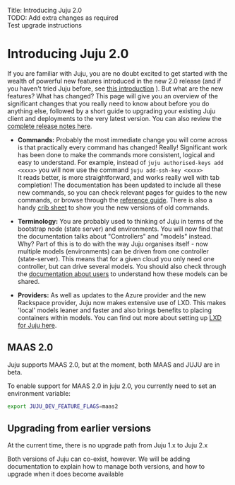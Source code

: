 Title: Introducing Juju 2.0  
TODO: Add extra changes as required  
      Test upgrade instructions  

# Introducing Juju 2.0

If you are familiar with Juju, you are no doubt excited to get started with the
wealth of powerful new features introduced in the new 2.0 release (and if you 
haven't tried Juju before, see [this introduction](./about-juju.html) ). But 
what are the new features? What has changed? 
This page will give you an overview of the significant changes that you really
need to know about before you do anything else, followed by a short guide to 
upgrading your existing Juju client and deployments to the very latest version.
You can also review the [complete release notes here](./temp-release-notes.md).

 - **Commands:** Probably the most immediate change you will come across is that
practically every command has changed! Really! Significant work has been done to
make the commands more consistent, logical and easy to understand. For example, 
instead of ```juju authorised-keys add <xxxx>``` you will now use the command
   ```juju add-ssh-key <xxxx>```    
   It reads better, is more straightforward, and 
works really well with tab completion! The documentation has been updated to
include all these new commands, so you can check relevant pages for guides to
the new commands, or browse through the [reference guide](./commands.html).
There is also a handy [crib sheet](./command-changes.html) to show you the new
versions of old commands.

 - **Terminology:** You are probably used to thinking of Juju in terms of the 
bootstrap node (state server) and environments. You will now find that the 
documentation talks about "Controllers" and "models" instead. Why? Part of this
is to do with the way Juju organises itself - now multiple models (environments)
can be driven from one controller (state-server). This means that for a given
cloud you only need one controller, but can drive several models. You should 
also check through the [documentation about users][users]
to understand how these models can be shared.

  - **Providers:** As well as updates to the Azure provider and the new 
Rackspace provider, Juju now makes extensive use of LXD. This makes 'local' 
models leaner and faster and also brings benefits to placing containers within 
models. You can find out more about setting up 
[LXD for Juju here][lxd].

## MAAS 2.0

Juju supports MAAS 2.0, but at the moment, both MAAS and JUJU are in beta.

To enable support for MAAS 2.0 in juju 2.0, you currently need to set an
environment variable:

```bash
export JUJU_DEV_FEATURE_FLAGS=maas2
```


## Upgrading from earlier versions

At the current time, there is no upgrade path from Juju 1.x to Juju 2.x

Both versions of Juju can co-exist, however. We will be adding documentation
to explain how to manage both versions, and how to upgrade when it does become
available


[lxd]: ./clouds-LXD.html
[users]: ./users.html

